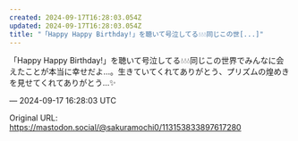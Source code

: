 ```yaml
---
created: 2024-09-17T16:28:03.054Z
updated: 2024-09-17T16:28:03.054Z
title: "「Happy Happy Birthday!」を聴いて号泣してる💧💧💧同じこの世[...]"
---
```


<p>「Happy Happy Birthday!」を聴いて号泣してる💧💧💧同じこの世界でみんなに会えたことが本当に幸せだよ…。生きていてくれてありがとう、プリズムの煌めきを見せてくれてありがとう…✨</p>

&mdash; 2024-09-17 16:28:03 UTC

Original URL: https://mastodon.social/@sakuramochi0/113153833897617280
